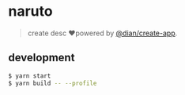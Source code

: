 # naruto

> create desc
> ❤️powered by [@dian/create-app](https://git.dian.so/fed/cli/-/tree/latest/packages/create-app). 

## development

```bash
$ yarn start
$ yarn build -- --profile
```
